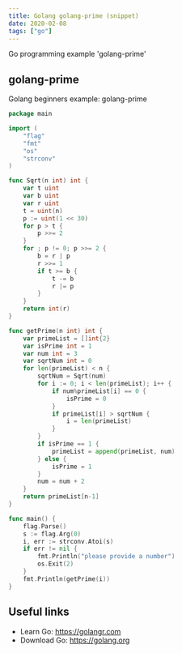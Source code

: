 ```yaml
---
title: Golang golang-prime (snippet)
date: 2020-02-08
tags: ["go"]
---
```

Go programming example 'golang-prime'


## golang-prime

Golang beginners example: golang-prime

```go
package main

import (
	"flag"
	"fmt"
	"os"
	"strconv"
)

func Sqrt(n int) int {
	var t uint
	var b uint
	var r uint
	t = uint(n)
	p := uint(1 << 30)
	for p > t {
		p >>= 2
	}
	for ; p != 0; p >>= 2 {
		b = r | p
		r >>= 1
		if t >= b {
			t -= b
			r |= p
		}
	}
	return int(r)
}

func getPrime(n int) int {
	var primeList = []int{2}
	var isPrime int = 1
	var num int = 3
	var sqrtNum int = 0
	for len(primeList) < n {
		sqrtNum = Sqrt(num)
		for i := 0; i < len(primeList); i++ {
			if num%primeList[i] == 0 {
				isPrime = 0
			}
			if primeList[i] > sqrtNum {
				i = len(primeList)
			}
		}
		if isPrime == 1 {
			primeList = append(primeList, num)
		} else {
			isPrime = 1
		}
		num = num + 2
	}
	return primeList[n-1]
}

func main() {
	flag.Parse()
	s := flag.Arg(0)
	i, err := strconv.Atoi(s)
	if err != nil {
		fmt.Println("please provide a number")
		os.Exit(2)
	}
	fmt.Println(getPrime(i))
}

```

## Useful links

- Learn Go: https://golangr.com
- Download Go: https://golang.org
